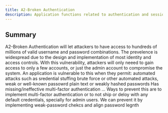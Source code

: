 ```yaml
---
title: A2-Broken Authentication
description: Application functions related to authentication and session management are often implemented incorrectly, allowing attackers to compromise passwords, keys, or session tokens, or to exploit other implementation flaws to assume other users’ identities temporarily or permanently.
---
```


## Summary
A2-Broken Authentication will let attackers to have access to hundreds of millions of valid username and password combinations. The prevelence is widespread due to the design and implementation of most identity and access controls. With this vulnerability, attackers will only neeed to gain access to only a few accounts, or just the admin account to compromise the system. An application is vulnerable to this when they permit:
    automated attacks such as sredential stuffing
    brute force or other automated attacks,
    weak or well-known passowrd
    plain text or weakly hashed passwords
    Has missing/ineffective multi-factor authentication
    ...
Ways to prevent this are to implement multi-factor authentication or to not ship or deloy with any default credentials, specially for admin users. We can prevent it by implementing weak-password chekcs and align password legnth
